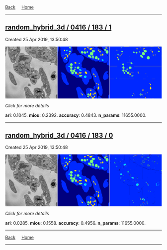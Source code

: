 
[Back](..)&nbsp;&nbsp;&nbsp;&nbsp;&nbsp;[Home](https://leapmanlab.github.io/snapshots)

---

<div class="summary"><a href="1"><h2>random_hybrid_3d / 0416 / 183 / 1</h2></a><p>Created 25 Apr 2019, 13:50:48
</p><a href="1"><img src="1/media/summary.png" align="center"></a><p>
<i>Click for more details</i>
</p></div>

**ari**: 0.1045. **miou**: 0.2392. **accuracy**: 0.4843. **n_params**: 11655.0000. 

---

<div class="summary"><a href="0"><h2>random_hybrid_3d / 0416 / 183 / 0</h2></a><p>Created 25 Apr 2019, 13:50:48
</p><a href="0"><img src="0/media/summary.png" align="center"></a><p>
<i>Click for more details</i>
</p></div>

**ari**: 0.0285. **miou**: 0.1558. **accuracy**: 0.4956. **n_params**: 11655.0000. 

---

[Back](..)&nbsp;&nbsp;&nbsp;&nbsp;&nbsp;[Home](https://leapmanlab.github.io/snapshots)

---
